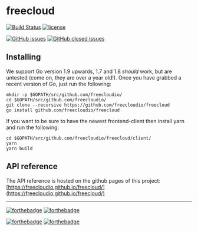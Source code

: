 # freecloud

[![Build Status](https://travis-ci.org/freecloudio/freecloud.svg?branch=master)](https://travis-ci.org/freecloudio/freecloud)
[![license](https://img.shields.io/github/license/freecloudio/freecloud.svg)](https://github.com/freecloudio/freecloud/blob/master/LICENSE)


[![GitHub issues](https://img.shields.io/github/issues-raw/freecloudio/freecloud.svg)](https://github.com/freecloudio/freecloud/issues?q=is%3Aopen+is%3Aissue)
[![GitHub closed issues](https://img.shields.io/github/issues-closed-raw/freecloudio/freecloud.svg)](https://github.com/freecloudio/freecloud/issues?q=is%3Aissue+is%3Aclosed)



## Installing

We support Go version 1.9 upwards, 1.7 and 1.8 *should* work, but are untested (come on, they are over a year old!).
Once you have grabbed a recent version of Go, just run the following:

```
mkdir -p $GOPATH/src/github.com/freecloudio/
cd $GOPATH/src/github.com/freecloudio/
git clone --recursive https://github.com/freecloudio/freecloud
go install github.com/freecloudio/freecloud
```

If you want to be sure to have the newest frontend-client then install yarn and run the following:

```
cd $GOPATH/src/github.com/freecloudio/freecloud/client/
yarn
yarn build
```

## API reference

The API reference is hosted on the github pages of this project: [https://freecloudio.github.io/freecloud/](https://freecloudio.github.io/freecloud/)

___

[![forthebadge](https://forthebadge.com/images/badges/made-with-go.svg)](https://forthebadge.com)
[![forthebadge](https://forthebadge.com/images/badges/built-with-love.svg)](https://forthebadge.com)

[![forthebadge](https://forthebadge.com/images/badges/gluten-free.svg)](https://forthebadge.com)
[![forthebadge](https://forthebadge.com/images/badges/powered-by-netflix.svg)](https://forthebadge.com)